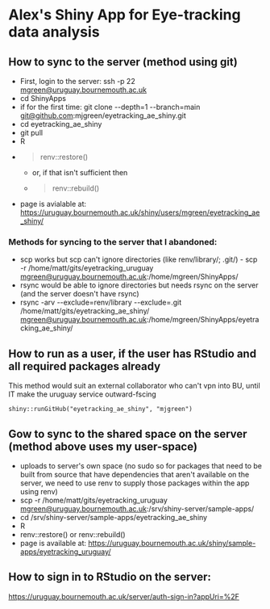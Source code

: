 # Alex's Shiny App for Eye-tracking data analysis

## How to sync to the server (method using git)

* First, login to the server: ssh -p 22 mgreen@uruguay.bournemouth.ac.uk
* cd ShinyApps
* if for the first time: git clone --depth=1 --branch=main git@github.com:mjgreen/eyetracking_ae_shiny.git
* cd eyetracking_ae_shiny
* git pull
* R
*  > renv::restore()
   * or, if that isn't sufficient then
   * > renv::rebuild()
* page is avialable at: https://uruguay.bournemouth.ac.uk/shiny/users/mgreen/eyetracking_ae_shiny/

### Methods for syncing to the server that I abandoned:
* scp works but scp can't ignore directories (like renv/library/; .git/) - scp -r /home/matt/gits/eyetracking_uruguay mgreen@uruguay.bournemouth.ac.uk:/home/mgreen/ShinyApps/
* rsync would be able to ignore directories but needs rsync on the server (and the server doesn't have rsync)
* rsync -arv --exclude=renv/library --exclude=.git /home/matt/gits/eyetracking_ae_shiny/ mgreen@uruguay.bournemouth.ac.uk:/home/mgreen/ShinyApps/eyetracking_ae_shiny/

## How to run as a user, if the user has RStudio and all required packages already

This method would suit an external collaborator who can't vpn into BU, until IT make the uruguay service outward-fscing
```
shiny::runGitHub("eyetracking_ae_shiny", "mjgreen")
```

## Gow to sync to the shared space on the server (method above uses my user-space)
* uploads to server's own space (no sudo so for packages that need to be built from source that have dependencies that aren't available on the server, we need to use renv to supply those packages within the app using renv)
* scp -r /home/matt/gits/eyetracking_uruguay mgreen@uruguay.bournemouth.ac.uk:/srv/shiny-server/sample-apps/
* cd /srv/shiny-server/sample-apps/eyetracking_ae_shiny
* R
* renv::restore() or renv::rebuild()
* page is available at: https://uruguay.bournemouth.ac.uk/shiny/sample-apps/eyetracking_uruguay/

## How to sign in to RStudio on the server:
https://uruguay.bournemouth.ac.uk/server/auth-sign-in?appUri=%2F
